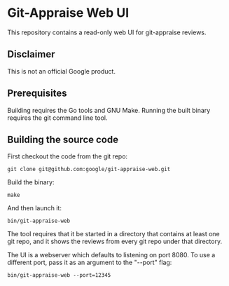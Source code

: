 # Git-Appraise Web UI

This repository contains a read-only web UI for git-appraise reviews.

## Disclaimer

This is not an official Google product.

## Prerequisites

Building requires the Go tools and GNU Make. Running the built binary requires the git command line tool.

## Building the source code

First checkout the code from the git repo:

    git clone git@github.com:google/git-appraise-web.git

Build the binary:

    make

And then launch it:

    bin/git-appraise-web

The tool requires that it be started in a directory that contains at least one git repo, and it shows the
reviews from every git repo under that directory.

The UI is a webserver which defaults to listening on port 8080. To use a different port, pass it as an argument to the "--port" flag:

    bin/git-appraise-web --port=12345

